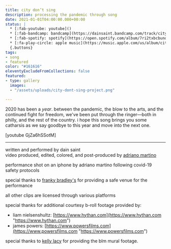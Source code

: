 ```yaml
---
title: city don’t sing
description: processing the pandemic through song
date: 2021-01-01T04:00:00.000+00:00
status: |
  * [:fab-youtube: youtube]()
  * [:fab-bandcamp: bandcamp](https://dainsaint.bandcamp.com/track/city-dont-sing)
  * [:fab-spotify: spotify](https://open.spotify.com/album/7ri2txbcbunowtf6s2bwsj?highlight=spotify:track:4hpxbixxdx9zmmlyvokxlj)
  * [:fa-play-circle: apple music](https://music.apple.com/us/album/city-dont-sing-single/1544686673)
  {.buttons}
tags: 
- song
- featured
color: "#161616"
eleventyExcludeFromCollections: false
featured:
- type: gallery
  images:
  - "/assets/uploads/city-dont-sing-project.png"

---
```



 
2020 has been a _year_. between the pandemic, the blow to the arts, and the continued fight for freedom, we've been put through the ringer—both in philly, and the rest of the country. i hope this song brings you some catharsis as we say goodbye to this year and move into the next one.

[youtube GjZa6hSSotM]

---


written and performed by dain saint  
video produced, edited, colored, and post-produced by [adriano martino](https://martinobranding.com)

performance shot on an iphone by adriano martino following covid-19 safety protocols

special thanks to [franky bradley's](https://frankybradleys.com) for providing a safe venue for the performance

all other clips are licensed through various platforms

special thanks for additional courtesy b-roll footage provided by:

* liam nielsenshultz: [https://www.hythan.com](https://www.hythan.com "https://www.hythan.com")
* james powers: [https://www.powersfilms.com](https://www.powersfilms.com "https://www.powersfilms.com")

special thanks to [kelly lacy](https://makebeautiful.co) for providing the blm mural footage.
